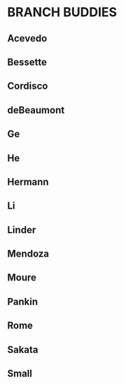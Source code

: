 # BRANCH BUDDIES

## Acevedo

## Bessette

## Cordisco

## deBeaumont

## Ge

## He

## Hermann

## Li

## Linder

## Mendoza

## Moure

## Pankin

## Rome

## Sakata

## Small
